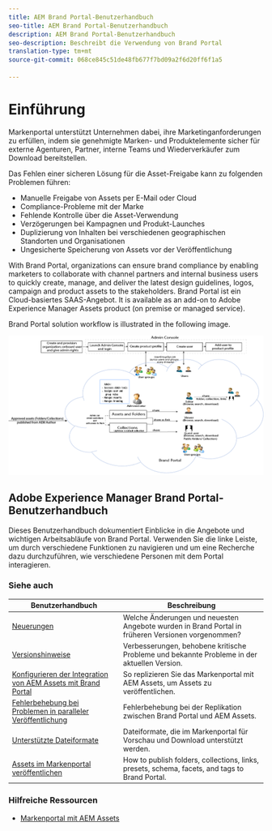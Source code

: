 ```yaml
---
title: AEM Brand Portal-Benutzerhandbuch
seo-title: AEM Brand Portal-Benutzerhandbuch
description: AEM Brand Portal-Benutzerhandbuch
seo-description: Beschreibt die Verwendung von Brand Portal
translation-type: tm+mt
source-git-commit: 068ce845c51de48fb677f7bd09a2f6d20ff6f1a5

---
```



# Einführung

Markenportal unterstützt Unternehmen dabei, ihre Marketinganforderungen zu erfüllen, indem sie genehmigte Marken- und Produktelemente sicher für externe Agenturen, Partner, interne Teams und Wiederverkäufer zum Download bereitstellen.

Das Fehlen einer sicheren Lösung für die Asset-Freigabe kann zu folgenden Problemen führen:

* Manuelle Freigabe von Assets per E-Mail oder Cloud
* Compliance-Probleme mit der Marke
* Fehlende Kontrolle über die Asset-Verwendung
* Verzögerungen bei Kampagnen und Produkt-Launches
* Duplizierung von Inhalten bei verschiedenen geographischen Standorten und Organisationen
* Ungesicherte Speicherung von Assets vor der Veröffentlichung

With Brand Portal, organizations can ensure brand compliance by enabling marketers to collaborate with channel partners and internal business users to quickly create, manage, and deliver the latest design guidelines, logos, campaign and product assets to the stakeholders.
Brand Portal ist ein Cloud-basiertes SAAS-Angebot. It is available as an add-on to Adobe Experience Manager Assets product (on premise or managed service).

Brand Portal solution workflow is illustrated in the following image.

![](assets/BPWorkflow1.png)

## Adobe Experience Manager Brand Portal-Benutzerhandbuch

Dieses Benutzerhandbuch dokumentiert Einblicke in die Angebote und wichtigen Arbeitsabläufe von Brand Portal. Verwenden Sie die linke Leiste, um durch verschiedene Funktionen zu navigieren und um eine Recherche dazu durchzuführen, wie verschiedene Personen mit dem Portal interagieren.

### Siehe auch

| Benutzerhandbuch | Beschreibung |
|--- |---|
| [Neuerungen](whats-new.md) | Welche Änderungen und neuesten Angebote wurden in Brand Portal in früheren Versionen vorgenommen? |
| [Versionshinweise](brand-portal-release-notes.md) | Verbesserungen, behobene kritische Probleme und bekannte Probleme in der aktuellen Version. |
| [Konfigurieren der Integration von AEM Assets mit Brand Portal](https://helpx.adobe.com/experience-manager/6-5/assets/using/brand-portal-configuring-integration.html) | So replizieren Sie das Markenportal mit AEM Assets, um Assets zu veröffentlichen. |
| [Fehlerbehebung bei Problemen in paralleler Veröffentlichung](troubleshoot-parallel-publishing.md) | Fehlerbehebung bei der Replikation zwischen Brand Portal und AEM Assets. |
| [Unterstützte Dateiformate](brand-portal-supported-formats.md) | Dateiformate, die im Markenportal für Vorschau und Download unterstützt werden. |
| [Assets im Markenportal veröffentlichen](../TOC.md#publish) | How to publish folders, collections, links, presets, schema, facets, and tags to Brand Portal. |

### Hilfreiche Ressourcen

* [Markenportal mit AEM Assets](https://helpx.adobe.com/experience-manager/kt/assets/using/brand-portal-article-understand.html)
